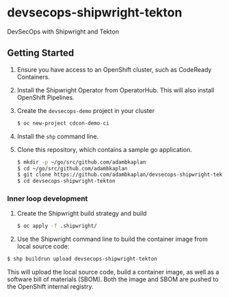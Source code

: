 # devsecops-shipwright-tekton

DevSecOps with Shipwright and Tekton

## Getting Started

1. Ensure you have access to an OpenShift cluster, such as CodeReady Containers.
2. Install the Shipwright Operator from OperatorHub. This will also install OpenShift Pipelines.
3. Create the `devsecops-demo` project in your cluster

   ```sh
   $ oc new-project cdcon-demo-ci
   ```

4. Install the `shp` command line.
5. Clone this repository, which contains a sample go application.

   ```sh
   $ mkdir -p ~/go/src/github.com/adambkaplan
   $ cd ~/go/src/github.com/adambkaplan
   $ git clone https://github.com/adambkaplan/devsecops-shipwright-tekton.git
   $ cd devsecops-shipwright-tekton
   ```
### Inner loop development

1. Create the Shipwright build strategy and build

   ```sh
   $ oc apply -f .shipwright/
   ```

2. Use the Shipwright command line to build the container image from local source code:

  ```sh
  $ shp buildrun upload devsecops-shipwright-tekton
  ```

This will upload the local source code, build a container image, as well as a software bill of materials (SBOM).
Both the image and SBOM are pushed to the OpenShift internal registry.
